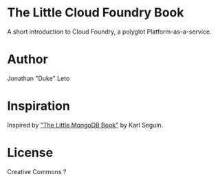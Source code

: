 # The Little Cloud Foundry Book

A short introduction to Cloud Foundry, a polyglot Platform-as-a-service.

# Author

Jonathan "Duke" Leto

# Inspiration

Inspired by ["The Little MongoDB Book"](https://github.com/karlseguin/the-little-mongodb-book) by Karl Seguin.

# License

Creative Commons ?
